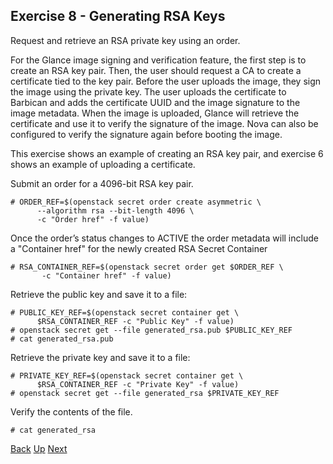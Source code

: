 ## Exercise 8 - Generating RSA Keys
Request and retrieve an RSA private key using an order.

For the Glance image signing and verification feature, the first step is to create an RSA key pair.  Then, the user should request a CA to create a certificate tied to the key pair.  Before the user uploads the image, they sign the image using the private key.  The user uploads the certificate to Barbican and adds the certificate UUID and the image signature to the image metadata.  When the image is uploaded, Glance will retrieve the certificate and use it to verify the signature of the image.  Nova can also be configured to verify the signature again before booting the image.

This exercise shows an example of creating an RSA key pair, and exercise 6 shows an example of uploading a certificate.

Submit an order for a 4096-bit RSA key pair.

    # ORDER_REF=$(openstack secret order create asymmetric \
          --algorithm rsa --bit-length 4096 \
          -c "Order href" -f value)

Once the order’s status changes to ACTIVE the order metadata will include a "Container href" for the newly created RSA Secret Container

    # RSA_CONTAINER_REF=$(openstack secret order get $ORDER_REF \
           -c "Container href" -f value)

Retrieve the public key and save it to a file:

    # PUBLIC_KEY_REF=$(openstack secret container get \
          $RSA_CONTAINER_REF -c "Public Key" -f value)
    # openstack secret get --file generated_rsa.pub $PUBLIC_KEY_REF
    # cat generated_rsa.pub

Retrieve the private key and save it to a file:

    # PRIVATE_KEY_REF=$(openstack secret container get \
          $RSA_CONTAINER_REF -c "Private Key" -f value)
    # openstack secret get --file generated_rsa $PRIVATE_KEY_REF

Verify the contents of the file.

    # cat generated_rsa


[Back](Exercise_07_Secret_Containers.md) [Up](../README.md) [Next](Exercise_09_Flask_Application.md)
